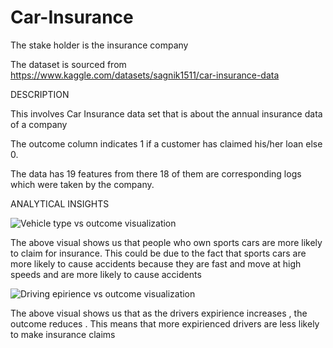 # Car-Insurance
 

The stake holder is the insurance company

The dataset is sourced from https://www.kaggle.com/datasets/sagnik1511/car-insurance-data

DESCRIPTION

This involves Car Insurance data set that is about the annual insurance data of a company

The outcome column indicates 1 if a customer has claimed his/her loan else 0.

The data has 19 features from there 18 of them are corresponding logs which were taken by the company.

ANALYTICAL INSIGHTS

![Vehicle type vs outcome visualization](https://github.com/Tendo4/Car-Insurance/assets/22962828/890843e0-29c3-4ef3-acdf-746232e3ea86)


The above visual shows us that people who own sports cars are more likely to claim for insurance.
This could be due to the fact that sports cars are more likely to cause accidents because they are fast and move at high speeds and are more likely to cause accidents 


![Driving epirience vs outcome visualization](https://github.com/Tendo4/Car-Insurance/assets/22962828/a115e9bd-7b56-4a0d-951e-5a44bf9e89b6)


The above visual shows us that as the drivers expirience increases , the outcome reduces .
This means that more expirienced drivers are less likely to make insurance claims 
